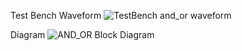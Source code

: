Test Bench Waveform
![TestBench and_or waveform](https://user-images.githubusercontent.com/42732356/76579411-5f46e400-6489-11ea-9682-812bbb45e947.jpg)

Diagram
![AND_OR Block Diagram](https://user-images.githubusercontent.com/42732356/76582518-b18d0280-6493-11ea-8bf8-32acbab14895.jpg)
